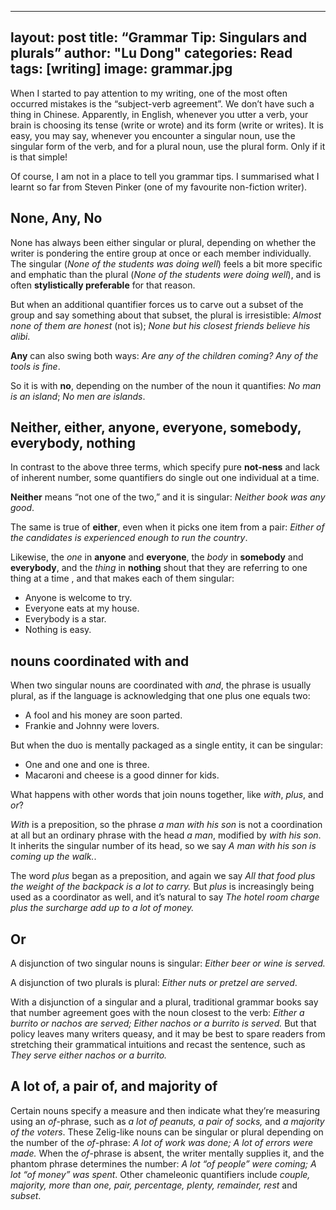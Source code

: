 
---
layout: post
title: “Grammar Tip: Singulars and plurals”
author: "Lu Dong"
categories: Read
tags: [writing]
image: grammar.jpg
---

When I started to pay attention to my writing, one of the most often occurred mistakes is the “subject-verb agreement”. We don’t have such a thing in Chinese. Apparently, in English, whenever you utter a verb, your brain is choosing its tense (write or wrote) and its form (write or writes). It is easy, you may say, whenever you encounter a singular noun, use the singular form of the verb, and for a plural noun, use the plural form. Only if it is that simple!

Of course, I am not in a place to tell you grammar tips. I summarised what I learnt so far from Steven Pinker (one of my favourite non-fiction writer).

## None, Any, No

None has always been either singular or plural, depending on whether the writer is pondering the entire group at once or each member individually. The singular (*None of the students was doing well*) feels a bit more specific and emphatic than the plural (*None of the students were doing well*), and is often **stylistically preferable** for that reason. 

But when an additional quantifier forces us to carve out a subset of the group and say something about that subset, the plural is irresistible: *Almost none of them are honest* (not is); *None but his closest friends believe his alibi*. 

**Any** can also swing both ways: *Are any of the children coming?* *Any of the tools is fine*.

So it is with **no**, depending on the number of the noun it quantifies: *No man is an island*; *No men are islands*. 

## Neither, either, anyone, everyone, somebody, everybody, nothing

In contrast to the above three terms, which specify pure **not-ness** and lack of inherent number, some quantifiers do single out one individual at a time. 

**Neither** means “not one of the two,” and it is singular: *Neither book was any good*.

The same is true of **either**, even when it picks one item from a pair: *Either of the candidates is experienced enough to run the country*.

Likewise, the *one* in **anyone** and **everyone**, the *body* in **somebody** and **everybody**, and the *thing* in **nothing** shout that they are referring to one thing at a time , and that makes each of them singular: 
- Anyone is welcome to try.
- Everyone eats at my house.
- Everybody is a star.
- Nothing is easy.

## nouns coordinated with **and**

When two singular nouns are coordinated with *and*, the phrase is usually plural, as if the language is acknowledging that one plus one equals two:
- A fool and his money are soon parted.
- Frankie and Johnny were lovers.

But when the duo is mentally packaged as a single entity, it can be singular: 
- One and one and one is three.
- Macaroni and cheese is a good dinner for kids. 

What happens with other words that join nouns together, like *with*, *plus*, and *or*?

*With* is a preposition, so the phrase *a man with his son* is not a coordination at all but an ordinary phrase with the head *a man*, modified by *with his son*. It inherits the singular number of its head, so we say *A man with his son is coming up the walk.*.

The word *plus* began as a preposition, and again we say *All that food plus the weight of the backpack is a lot to carry.* But *plus* is increasingly being used as a coordinator as well, and it’s natural to say *The hotel room charge plus the surcharge add up to a lot of money.*

## Or

A disjunction of two singular nouns is singular: *Either beer or wine is served.*

A disjunction of two plurals is plural: *Either nuts or pretzel are served*.

With a disjunction of a singular and a plural, traditional grammar books say that number agreement goes with the noun closest to the verb: *Either a burrito or nachos are served; Either nachos or a burrito is served.* But that policy leaves many writers queasy, and it may be best to spare readers from stretching their grammatical intuitions and recast the sentence, such as *They serve either nachos or a burrito.*

## A lot of, a pair of, and majority of

Certain nouns specify a measure and then indicate what they’re measuring using an *of*-phrase, such as *a lot of peanuts, a pair of socks,* and *a majority of the voters*. These Zelig-like  nouns can be singular or plural depending on the number of the *of*-phrase: *A lot of work was done; A lot of errors were made.* When the *of*-phrase is absent, the writer mentally supplies it, and the phantom phrase determines the number: *A lot “of people” were coming; A lot “of money” was spent*. Other chameleonic quantifiers include *couple, majority, more than one, pair, percentage, plenty, remainder, rest* and *subset*. 

